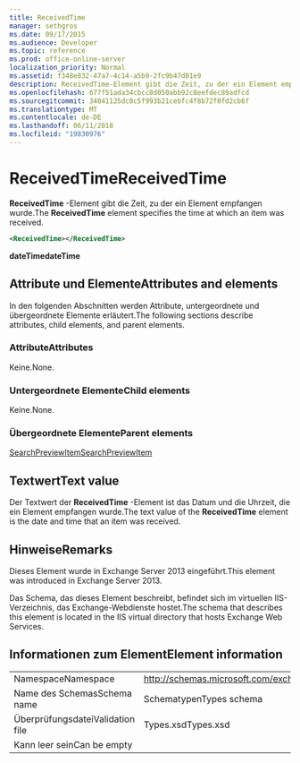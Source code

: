```yaml
---
title: ReceivedTime
manager: sethgros
ms.date: 09/17/2015
ms.audience: Developer
ms.topic: reference
ms.prod: office-online-server
localization_priority: Normal
ms.assetid: f348e832-47a7-4c14-a5b9-2fc9b47d01e9
description: ReceivedTime-Element gibt die Zeit, zu der ein Element empfangen wurde.
ms.openlocfilehash: 677f51ada34cbcc8d050abb92c8eefdec89adfcd
ms.sourcegitcommit: 34041125dc8c5f993b21cebfc4f8b72f0fd2cb6f
ms.translationtype: MT
ms.contentlocale: de-DE
ms.lasthandoff: 06/11/2018
ms.locfileid: "19830976"
---
```

# <a name="receivedtime"></a><span data-ttu-id="b038e-103">ReceivedTime</span><span class="sxs-lookup"><span data-stu-id="b038e-103">ReceivedTime</span></span>

<span data-ttu-id="b038e-104">**ReceivedTime** -Element gibt die Zeit, zu der ein Element empfangen wurde.</span><span class="sxs-lookup"><span data-stu-id="b038e-104">The **ReceivedTime** element specifies the time at which an item was received.</span></span> 
  
```XML
<ReceivedTime></ReceivedTime>
```

 <span data-ttu-id="b038e-105">**dateTime**</span><span class="sxs-lookup"><span data-stu-id="b038e-105">**dateTime**</span></span>
## <a name="attributes-and-elements"></a><span data-ttu-id="b038e-106">Attribute und Elemente</span><span class="sxs-lookup"><span data-stu-id="b038e-106">Attributes and elements</span></span>

<span data-ttu-id="b038e-107">In den folgenden Abschnitten werden Attribute, untergeordnete und übergeordnete Elemente erläutert.</span><span class="sxs-lookup"><span data-stu-id="b038e-107">The following sections describe attributes, child elements, and parent elements.</span></span>
  
### <a name="attributes"></a><span data-ttu-id="b038e-108">Attribute</span><span class="sxs-lookup"><span data-stu-id="b038e-108">Attributes</span></span>

<span data-ttu-id="b038e-109">Keine.</span><span class="sxs-lookup"><span data-stu-id="b038e-109">None.</span></span>
  
### <a name="child-elements"></a><span data-ttu-id="b038e-110">Untergeordnete Elemente</span><span class="sxs-lookup"><span data-stu-id="b038e-110">Child elements</span></span>

<span data-ttu-id="b038e-111">Keine.</span><span class="sxs-lookup"><span data-stu-id="b038e-111">None.</span></span>
  
### <a name="parent-elements"></a><span data-ttu-id="b038e-112">Übergeordnete Elemente</span><span class="sxs-lookup"><span data-stu-id="b038e-112">Parent elements</span></span>

[<span data-ttu-id="b038e-113">SearchPreviewItem</span><span class="sxs-lookup"><span data-stu-id="b038e-113">SearchPreviewItem</span></span>](searchpreviewitem.md)
  
## <a name="text-value"></a><span data-ttu-id="b038e-114">Textwert</span><span class="sxs-lookup"><span data-stu-id="b038e-114">Text value</span></span>

<span data-ttu-id="b038e-115">Der Textwert der **ReceivedTime** -Element ist das Datum und die Uhrzeit, die ein Element empfangen wurde.</span><span class="sxs-lookup"><span data-stu-id="b038e-115">The text value of the **ReceivedTime** element is the date and time that an item was received.</span></span> 
  
## <a name="remarks"></a><span data-ttu-id="b038e-116">Hinweise</span><span class="sxs-lookup"><span data-stu-id="b038e-116">Remarks</span></span>

<span data-ttu-id="b038e-117">Dieses Element wurde in Exchange Server 2013 eingeführt.</span><span class="sxs-lookup"><span data-stu-id="b038e-117">This element was introduced in Exchange Server 2013.</span></span>
  
<span data-ttu-id="b038e-118">Das Schema, das dieses Element beschreibt, befindet sich im virtuellen IIS-Verzeichnis, das Exchange-Webdienste hostet.</span><span class="sxs-lookup"><span data-stu-id="b038e-118">The schema that describes this element is located in the IIS virtual directory that hosts Exchange Web Services.</span></span>
  
## <a name="element-information"></a><span data-ttu-id="b038e-119">Informationen zum Element</span><span class="sxs-lookup"><span data-stu-id="b038e-119">Element information</span></span>

|||
|:-----|:-----|
|<span data-ttu-id="b038e-120">Namespace</span><span class="sxs-lookup"><span data-stu-id="b038e-120">Namespace</span></span>  <br/> |http://schemas.microsoft.com/exchange/services/2006/types  <br/> |
|<span data-ttu-id="b038e-121">Name des Schemas</span><span class="sxs-lookup"><span data-stu-id="b038e-121">Schema name</span></span>  <br/> |<span data-ttu-id="b038e-122">Schematypen</span><span class="sxs-lookup"><span data-stu-id="b038e-122">Types schema</span></span>  <br/> |
|<span data-ttu-id="b038e-123">Überprüfungsdatei</span><span class="sxs-lookup"><span data-stu-id="b038e-123">Validation file</span></span>  <br/> |<span data-ttu-id="b038e-124">Types.xsd</span><span class="sxs-lookup"><span data-stu-id="b038e-124">Types.xsd</span></span>  <br/> |
|<span data-ttu-id="b038e-125">Kann leer sein</span><span class="sxs-lookup"><span data-stu-id="b038e-125">Can be empty</span></span>  <br/> ||
   

